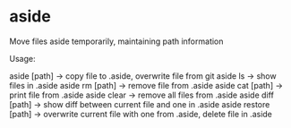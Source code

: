 # aside

Move files aside temporarily, maintaining path information

Usage:

aside [path] -> copy file to .aside, overwrite file from git
aside ls -> show files in .aside
aside rm [path] -> remove file from .aside
aside cat [path] -> print file from .aside
aside clear -> remove all files from .aside
aside diff [path] -> show diff between current file and one in .aside
aside restore [path] -> overwrite current file with one from .aside, delete file in .aside
